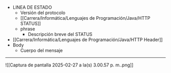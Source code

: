 - LINEA DE ESTADO
	- Versión del protocolo
	- [[Carrera/Informática/Lenguajes de Programación/Java/HTTP STATUS]]
	- phrase
		- Descripción breve del STATUS
- [[Carrera/Informática/Lenguajes de Programación/Java/HTTP Header]]
- Body
	- Cuerpo del mensaje
***
![[Captura de pantalla 2025-02-27 a la(s) 3.00.57 p. m..png]]